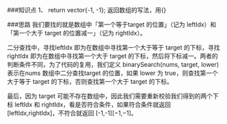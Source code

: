 ###知识点
1、 return vector<int>{-1, -1};          返回数组的写法，用{}


###思路
我们要找的就是数组中「第一个等于target 的位置」（记为 leftIdx）和「第一个大于 target 的位置减一」（记为 rightIdx）。

二分查找中，寻找leftIdx 即为在数组中寻找第一个大于等于 target 的下标，寻找 rightIdx 即为在数组中寻找第一个大于 target 的下标，然后将下标减一。两者的判断条件不同，为了代码的复用，我们定义 binarySearch(nums, target, lower) 表示在nums 数组中二分查找target 的位置，如果 lower 为 true，则查找第一个大于等于 target 的下标，否则查找第一个大于 target 的下标。

最后，因为 target 可能不存在数组中，因此我们需要重新校验我们得到的两个下标 leftIdx 和 rightIdx，看是否符合条件，如果符合条件就返回 [leftIdx,rightIdx]，不符合就返回 [-1,-1][−1,−1]。
